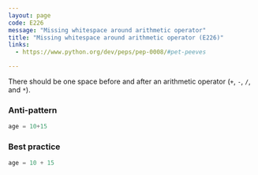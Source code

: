```yaml
---
layout: page
code: E226
message: "Missing whitespace around arithmetic operator"
title: "Missing whitespace around arithmetic operator (E226)"
links:
  - https://www.python.org/dev/peps/pep-0008/#pet-peeves

---
```


There should be one space before and after an arithmetic operator (`+`, `-`, `/`, and `*`).

### Anti-pattern

```python
age = 10+15
```

### Best practice

```python
age = 10 + 15
```
